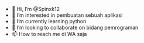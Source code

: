 - 👋 Hi, I’m @Spinxk12
- 👀 I’m interested in pembuatan sebuah aplikasi
- 🌱 I’m currently learning python
- 💞️ I’m looking to collaborate on bidang pemrograman
- 📫 How to reach me di WA saja

<!---
Spinxk12/Spinxk12 is a ✨ special ✨ repository because its `README.md` (this file) appears on your GitHub profile.
You can click the Preview link to take a look at your changes.
--->
